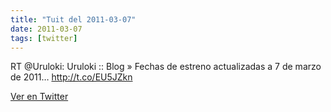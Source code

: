 ```yaml
---
title: "Tuit del 2011-03-07"
date: 2011-03-07
tags: [twitter]
---
```


RT @Uruloki: Uruloki :: Blog » Fechas de estreno actualizadas a 7 de marzo de 2011… http://t.co/EU5JZkn



[Ver en Twitter](https://twitter.com/i/web/status/44768664318255106)
